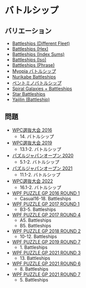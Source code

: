 # バトルシップ

## バリエーション
- [Battleships (Different Fleet)](battleships-differentfleet.md)
- [Battleships (Hex)](battleships-hex.md)
- [Battleships (Index Sums)](battleships-indexsums.md)
- [Battleships (Iso)](battleships-iso.md)
- [Battleships (Phrase)](battleships-phrase.md)
- [Myopia バトルシップ](myopia-battleships.md)
- [Nurikabe Battleships](nurikabe-battleships.md)
- [ペントミノバトルシップ](pentomino-battleships.md)
- [Spiral Galaxies + Battleships](spiralgalaxies-battleships.md)
- [Star Battleships](star-battleships.md)
- [Yajilin (Battleship)](yajilin-battleships.md)

## 問題
- [WPC選抜大会 2016](../questions/jwpc2016.md)
	- 14\. バトルシップ
- [WPC選抜大会 2019](../questions/jwpc2019.md)
	- 13.1-2. バトルシップ
- [パズルジャパンオープン 2020](../questions/jwpc2020.md)
	- 5.1-2. バトルシップ
- [パズルジャパンオープン 2021](../questions/jwpc2021.md)
	- 11.1-2. バトルシップ
- [WPC選抜大会 2022](../questions/jwpc2022.md)
	- 16.1-2. バトルシップ
- [WPF PUZZLE GP 2016 ROUND 1](../questions/wpfpgp2016-1.md)
	- Casual16-18. Battleships
- [WPF PUZZLE GP 2017 ROUND 1](../questions/wpfpgp2017-1.md)
	- B3-5. Battleships
- [WPF PUZZLE GP 2017 ROUND 4](../questions/wpfpgp2017-4.md)
	- A5. Battleships
	- B5. Battleships
- [WPF PUZZLE GP 2018 ROUND 2](../questions/wpfpgp2018-2.md)
	- 10-12. Battleships
- [WPF PUZZLE GP 2019 ROUND 7](../questions/wpfpgp2019-7.md)
	- 1\. Battleships
- [WPF PUZZLE GP 2021 ROUND 3](../questions/wpfpgp2021-3.md)
	- 13\. Battleships
- [WPF PUZZLE GP 2021 ROUND 6](../questions/wpfpgp2021-6.md)
	- 8\. Battleships
- [WPF PUZZLE GP 2021 ROUND 7](../questions/wpfpgp2021-7.md)
	- 5\. Battleships
